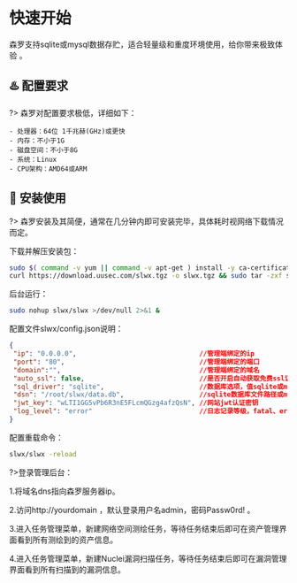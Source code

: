# 快速开始
森罗支持sqlite或mysql数据存贮，适合轻量级和重度环境使用，给你带来极致体验 。



##  :hotsprings: 配置要求 <!-- {docsify-ignore} -->
?> 森罗对配置要求极低，详细如下：

  ```
  - 处理器：64位 1千兆赫(GHz)或更快
  - 内存：不小于1G
  - 磁盘空间：不小于8G
  - 系统：Linux
  - CPU架构：AMD64或ARM
  ```



## :rocket: 安装使用 <!-- {docsify-ignore} -->
?> 森罗安装及其简便，通常在几分钟内即可安装完毕，具体耗时视网络下载情况而定。

下载并解压安装包：

```bash
sudo $( command -v yum || command -v apt-get ) install -y ca-certificates
curl https://download.uusec.com/slwx.tgz -o slwx.tgz && sudo tar -zxf slwx.tgz && rm -f ./slwx.tgz
```

后台运行：

```bash
sudo nohup slwx/slwx >/dev/null 2>&1 &
```

配置文件slwx/config.json说明： 
```json
{
 "ip": "0.0.0.0",                               //管理端绑定的ip
 "port": "80",                                  //管理端绑定的端口
 "domain":"",                                   //管理端绑定的域名
 "auto_ssl": false,                             //是否开启自动获取免费ssl证书，确保此时端口为443
 "sql_driver": "sqlite",                        //数据库选项，值sqlite或mysql
 "dsn": "/root/slwx/data.db",                   //sqlite数据库文件路径或mysql数据库dsn连接信息
 "jwt_key": "wLTI1GG5vPb6R3nE5FLcmQGzg4afzQsN", //网站jwt认证密钥
 "log_level": "error"                           //日志记录等级，fatal、error、info、debug
}
```

配置重载命令： 
```bash
slwx/slwx -reload
```

?>登录管理后台：

1.将域名dns指向森罗服务器ip。

2.访问http://yourdomain ，默认登录用户名admin，密码Passw0rd! 。

3.进入任务管理菜单，新建网络空间测绘任务，等待任务结束后即可在资产管理界面看到所有测绘到的资产信息。

4.进入任务管理菜单，新建Nuclei漏洞扫描任务，等待任务结束后即可在漏洞管理界面看到所有扫描到的漏洞信息。

